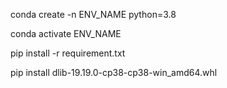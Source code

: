 conda create -n ENV_NAME python=3.8


conda activate ENV_NAME


pip install -r requirement.txt


pip install dlib-19.19.0-cp38-cp38-win_amd64.whl
